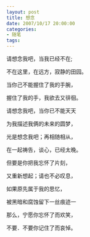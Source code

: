 ```yaml
---
layout: post
title: 想念
date: 2007/10/17 20:00:00
categories: 
- 随笔
tags: 
---
```


请想念我吧，当我已经不在;

不在这里，在远方，寂静的田园。

当你己不能握住了我的手腕，

握住了我的手，我欲去又徘徊。

请想念我吧，当你已不能天天

为我描述我俩的未来的圆梦，

光是想念我吧；再相随相从，

在一起祷告，谈心，已经太晚。

但要是你把我忘怀了片刻，

又重新想起；请也不必叹息，

如果原先属于我的思忆，

被黑暗和腐蚀留下一丝痕迹一

那么，宁愿你忘怀了而欢笑，

不要．不要你记住了而哀悼。

